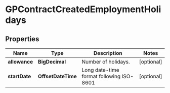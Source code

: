 

# GPContractCreatedEmploymentHolidays


## Properties

| Name | Type | Description | Notes |
|------------ | ------------- | ------------- | -------------|
|**allowance** | **BigDecimal** | Number of holidays. |  [optional] |
|**startDate** | **OffsetDateTime** | Long date-time format following ISO-8601 |  [optional] |



